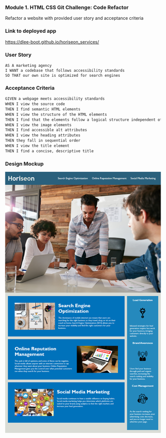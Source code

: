 ### Module 1. HTML CSS Git Challenge: Code Refactor
Refactor a website with provided user story and acceptance criteria

### Link to deployed app
https://dlee-boot.github.io/horiseon_services/

### User Story

```
AS A marketing agency
I WANT a codebase that follows accessibility standards
SO THAT our own site is optimized for search engines
```

### Acceptance Criteria

```markdown
GIVEN a webpage meets accessibility standards
WHEN I view the source code
THEN I find semantic HTML elements
WHEN I view the structure of the HTML elements
THEN I find that the elements follow a logical structure independent of styling and positioning
WHEN I view the image elements
THEN I find accessible alt attributes
WHEN I view the heading attributes
THEN they fall in sequential order
WHEN I view the title element
THEN I find a concise, descriptive title
```
### Design Mockup

![Design mockup](./mock-up.png)